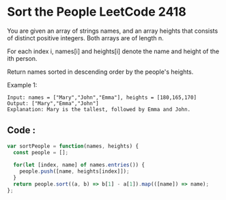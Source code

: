 # Sort the People LeetCode 2418

You are given an array of strings names, and an array heights that consists of distinct positive integers. Both arrays are of length n.

For each index i, names[i] and heights[i] denote the name and height of the ith person.

Return names sorted in descending order by the people's heights.

 

Example 1:
```
Input: names = ["Mary","John","Emma"], heights = [180,165,170]
Output: ["Mary","Emma","John"]
Explanation: Mary is the tallest, followed by Emma and John.
```

## Code : 
```Javascript
var sortPeople = function(names, heights) {
  const people = [];
  
  for(let [index, name] of names.entries()) {
    people.push([name, heights[index]]);
  }
  return people.sort((a, b) => b[1] - a[1]).map(([name]) => name);
};
```
